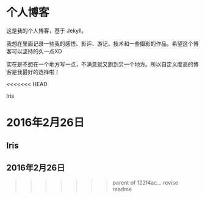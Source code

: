 # 个人博客

这是我的个人博客，基于 Jekyll。

我想在里面记录一些我的感悟、影评、游记、技术和一些摄影的作品，希望这个博客可以坚持的久一点XD

实在是不想在一个地方写一点，不满意就又跑到另一个地方。所以自定义度高的博客是我最好的选择啦！


<<<<<<< HEAD

Iris

2016年2月26日
=======
## Iris
## 2016年2月26日
>>>>>>> parent of 122f4ac... revise readme

